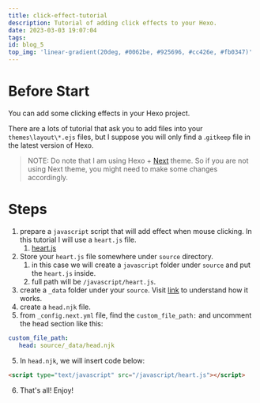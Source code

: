 ```yaml
---
title: click-effect-tutorial
description: Tutorial of adding click effects to your Hexo.
date: 2023-03-03 19:07:04
tags:
id: blog_5
top_img: 'linear-gradient(20deg, #0062be, #925696, #cc426e, #fb0347)'
---
```


# Before Start

You can add some clicking effects in your Hexo project.

There are a lots of tutorial that ask you to add files into your `themes\layout\*.ejs` files, but I suppose you will only find a .`gitkeep` file in the latest version of Hexo.

> NOTE: Do note that I am using Hexo + [Next](https://theme-next.js.org/) theme. So if you are not using Next theme, you might need to make some changes accordingly.

# Steps
1. prepare a `javascript` script that will add effect when mouse clicking. In this tutorial I will use a `heart.js` file.
    1. [heart.js](2023/03/03/heart-js/)
2. Store your `heart.js` file somewhere under `source` directory.
    1. in this case we will create a `javascript` folder under `source` and put the `heart.js` inside.
    2. full path will be `/javascript/heart.js`.
2. create a `_data` folder under your `source`. Visit [link](https://hexo.io/docs/data-files.html) to understand how it works.
3. create a `head.njk` file.
4. from `_config.next.yml` file, find the `custom_file_path:` and uncomment the head section like this:

```yml
custom_file_path:
   head: source/_data/head.njk
```

5. In `head.njk`, we will insert code below:

```html
<script type="text/javascript" src="/javascript/heart.js"></script>
```

6. That's all! Enjoy!